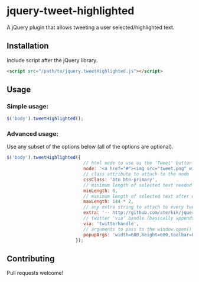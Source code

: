 jquery-tweet-highlighted
========================

A jQuery plugin that allows tweeting a user selected/highlighted text.

## Installation

Include script after the jQuery library.

```html
<script src="/path/to/jquery.tweetHighlighted.js"></script>
```

## Usage

### Simple usage:
```javascript
$('body').tweetHighlighted();
```

### Advanced usage:
Use any subset of the options below (all of the options are optional).

```javascript
$('body').tweetHighlighted({
                             // html node to use as the 'Tweet' button
                             node: '<a href="#"><img src="tweet.png" width="90px" height="30px" alt="tweet icon"></a>',
                             // class attribute to attach to the node
                             cssClass: 'btn btn-primary',
                             // minimum length of selected text needed to show the 'Tweet' button
                             minLength: 6,
                             // maximum length of selected text after which the 'Tweet' button is not shown
                             maxLength: 144 * 2,
                             // any extra string to attach to every tweet (mostly used to attach urls)
                             extra: '-- http://github.com/aterkik/jquery-tweet-highlighted',
                             // twitter 'via' handle (basically appends 'via @twitterhandle' to the tweet)
                             via: 'twitterhandle',
                             // arguments to pass to the window.open() function
                             popupArgs: 'width=600,height=600,toolbar=0,location=0'
                          });
```

## Contributing
Pull requests welcome!



                             
                             
